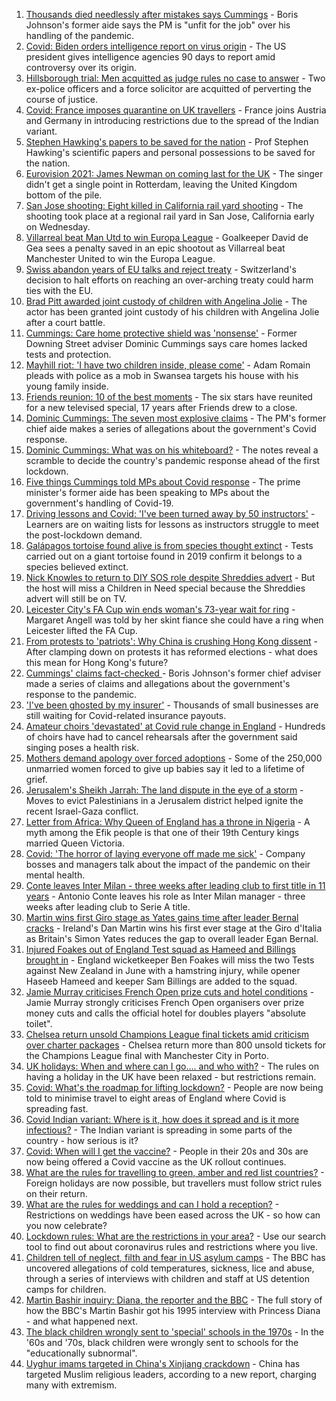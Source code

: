 1. [Thousands died needlessly after mistakes says Cummings](https://www.bbc.co.uk/news/uk-politics-57253578) - Boris Johnson's former aide says the PM is "unfit for the job" over his handling of the pandemic.
2. [Covid: Biden orders intelligence report on virus origin](https://www.bbc.co.uk/news/world-us-canada-57260009) - The US president gives intelligence agencies 90 days to report amid controversy over its origin.
3. [Hillsborough trial: Men acquitted as judge rules no case to answer](https://www.bbc.co.uk/news/uk-england-merseyside-57172900) - Two ex-police officers and a force solicitor are acquitted of perverting the course of justice.
4. [Covid: France imposes quarantine on UK travellers](https://www.bbc.co.uk/news/world-europe-57256859) - France joins Austria and Germany in introducing restrictions due to the spread of the Indian variant.
5. [Stephen Hawking's papers to be saved for the nation](https://www.bbc.co.uk/news/science-environment-57088148) - Prof Stephen Hawking's scientific papers and personal possessions to be saved for the nation.
6. [Eurovision 2021: James Newman on coming last for the UK](https://www.bbc.co.uk/news/newsbeat-57252389) - The singer didn't get a single point in Rotterdam, leaving the United Kingdom bottom of the pile.
7. [San Jose shooting: Eight killed in California rail yard shooting](https://www.bbc.co.uk/news/world-us-canada-57260869) - The shooting took place at a regional rail yard in San Jose, California early on Wednesday.
8. [Villarreal beat Man Utd to win Europa League](https://www.bbc.co.uk/sport/football/57224112) - Goalkeeper David de Gea sees a penalty saved in an epic shootout as Villarreal beat Manchester United to win the Europa League.
9. [Swiss abandon years of EU talks and reject treaty](https://www.bbc.co.uk/news/world-europe-57251681) - Switzerland's decision to halt efforts on reaching an over-arching treaty could harm ties with the EU.
10. [Brad Pitt awarded joint custody of children with Angelina Jolie](https://www.bbc.co.uk/news/entertainment-arts-57259969) - The actor has been granted joint custody of his children with Angelina Jolie after a court battle.
11. [Cummings: Care home protective shield was 'nonsense'](https://www.bbc.co.uk/news/health-57259671) - Former Downing Street adviser Dominic Cummings says care homes lacked tests and protection.
12. [Mayhill riot: 'I have two children inside, please come'](https://www.bbc.co.uk/news/uk-wales-57258272) - Adam Romain pleads with police as a mob in Swansea targets his house with his young family inside.
13. [Friends reunion: 10 of the best moments](https://www.bbc.co.uk/news/entertainment-arts-57120599) - The six stars have reunited for a new televised special, 17 years after Friends drew to a close.
14. [Dominic Cummings: The seven most explosive claims](https://www.bbc.co.uk/news/uk-politics-57254915) - The PM's former chief aide makes a series of allegations about the government's Covid response.
15. [Dominic Cummings: What was on his whiteboard?](https://www.bbc.co.uk/news/health-57254654) - The notes reveal a scramble to decide the country's pandemic response ahead of the first lockdown.
16. [Five things Cummings told MPs about Covid response](https://www.bbc.co.uk/news/uk-politics-57256538) - The prime minister's former aide has been speaking to MPs about the government's handling of Covid-19.
17. [Driving lessons and Covid: 'I've been turned away by 50 instructors'](https://www.bbc.co.uk/news/newsbeat-57242628) - Learners are on waiting lists for lessons as instructors struggle to meet the post-lockdown demand.
18. [Galápagos tortoise found alive is from species thought extinct](https://www.bbc.co.uk/news/world-latin-america-57253471) - Tests carried out on a giant tortoise found in 2019 confirm it belongs to a species believed extinct.
19. [Nick Knowles to return to DIY SOS role despite Shreddies advert](https://www.bbc.co.uk/news/entertainment-arts-57252829) - But the host will miss a Children in Need special because the Shreddies advert will still be on TV.
20. [Leicester City's FA Cup win ends woman's 73-year wait for ring](https://www.bbc.co.uk/news/uk-england-leicestershire-57241077) - Margaret Angell was told by her skint fiance she could have a ring when Leicester lifted the FA Cup.
21. [From protests to 'patriots': Why China is crushing Hong Kong dissent](https://www.bbc.co.uk/news/world-asia-57225142) - After clamping down on protests it has reformed elections - what does this mean for Hong Kong's future?
22. [Cummings' claims fact-checked ](https://www.bbc.co.uk/news/57254305) - Boris Johnson's former chief adviser made a series of claims and allegations about the government's response to the pandemic.
23. ['I've been ghosted by my insurer'](https://www.bbc.co.uk/news/business-57258456) - Thousands of small businesses are still waiting for Covid-related insurance payouts.
24. [Amateur choirs 'devastated' at Covid rule change in England](https://www.bbc.co.uk/news/entertainment-arts-57240510) - Hundreds of choirs have had to cancel rehearsals after the government said singing poses a health risk.
25. [Mothers demand apology over forced adoptions](https://www.bbc.co.uk/news/uk-57231621) - Some of the 250,000 unmarried women forced to give up babies say it led to a lifetime of grief.
26. [Jerusalem's Sheikh Jarrah: The land dispute in the eye of a storm](https://www.bbc.co.uk/news/world-middle-east-57243631) - Moves to evict Palestinians in a Jerusalem district helped ignite the recent Israel-Gaza conflict.
27. [Letter from Africa: Why Queen of England has a throne in Nigeria](https://www.bbc.co.uk/news/world-africa-57156148) - A myth among the Efik people is that one of their 19th Century kings married Queen Victoria.
28. [Covid: 'The horror of laying everyone off made me sick'](https://www.bbc.co.uk/news/uk-scotland-scotland-business-57160947) - Company bosses and managers talk about the impact of the pandemic on their mental health.
29. [Conte leaves Inter Milan - three weeks after leading club to first title in 11 years](https://www.bbc.co.uk/sport/football/57262232) - Antonio Conte leaves his role as Inter Milan manager - three weeks after leading club to Serie A title.
30. [Martin wins first Giro stage as Yates gains time after leader Bernal cracks](https://www.bbc.co.uk/sport/cycling/57249620) - Ireland's Dan Martin wins his first ever stage at the Giro d'Italia as Britain's Simon Yates reduces the gap to overall leader Egan Bernal.
31. [Injured Foakes out of England Test squad as Hameed and Billings brought in](https://www.bbc.co.uk/sport/cricket/57256555) - England wicketkeeper Ben Foakes will miss the two Tests against New Zealand in June with a hamstring injury, while opener Haseeb Hameed and keeper Sam Billings are added to the squad.
32. [Jamie Murray criticises French Open prize cuts and hotel conditions](https://www.bbc.co.uk/sport/tennis/57255852) - Jamie Murray strongly criticises French Open organisers over prize money cuts and calls the official hotel for doubles players "absolute toilet".
33. [Chelsea return unsold Champions League final tickets amid criticism over charter packages](https://www.bbc.co.uk/sport/football/57254818) - Chelsea return more than 800 unsold tickets for the Champions League final with Manchester City in Porto.
34. [UK holidays: When and where can I go.... and who with?](https://www.bbc.co.uk/news/explainers-52646738) - The rules on having a holiday in the UK have been relaxed - but restrictions remain.
35. [Covid: What's the roadmap for lifting lockdown?](https://www.bbc.co.uk/news/explainers-52530518) - People are now being told to minimise travel to eight areas of England where Covid is spreading fast.
36. [Covid Indian variant: Where is it, how does it spread and is it more infectious?](https://www.bbc.co.uk/news/health-57157496) - The Indian variant is spreading in some parts of the country - how serious is it?
37. [Covid: When will I get the vaccine?](https://www.bbc.co.uk/news/health-55045639) - People in their 20s and 30s are now being offered a Covid vaccine as the UK rollout continues.
38. [What are the rules for travelling to green, amber and red list countries?](https://www.bbc.co.uk/news/explainers-52544307) - Foreign holidays are now possible, but travellers must follow strict rules on their return.
39. [What are the rules for weddings and can I hold a reception?](https://www.bbc.co.uk/news/explainers-52811509) - Restrictions on weddings have been eased across the UK - so how can you now celebrate?
40. [Lockdown rules: What are the restrictions in your area?](https://www.bbc.co.uk/news/uk-54373904) - Use our search tool to find out about coronavirus rules and restrictions where you live.
41. [Children tell of neglect, filth and fear in US asylum camps](https://www.bbc.co.uk/news/world-us-canada-57149721) - The BBC has uncovered allegations of cold temperatures, sickness, lice and abuse, through a series of interviews with children and staff at US detention camps for children.
42. [Martin Bashir inquiry: Diana, the reporter and the BBC](https://www.bbc.co.uk/news/uk-56680229) - The full story of how the BBC's Martin Bashir got his 1995 interview with Princess Diana - and what happened next.
43. [The black children wrongly sent to 'special' schools in the 1970s](https://www.bbc.co.uk/news/uk-57099654) - In the '60s and '70s, black children were wrongly sent to schools for the "educationally subnormal".
44. [Uyghur imams targeted in China's Xinjiang crackdown](https://www.bbc.co.uk/news/world-asia-china-56986057) - China has targeted Muslim religious leaders, according to a new report, charging many with extremism.
